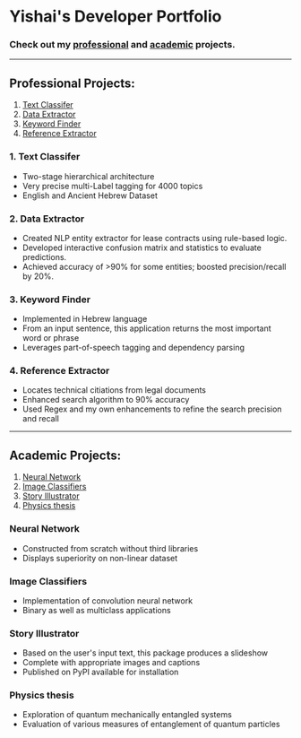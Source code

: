 # Yishai's Developer Portfolio

### Check out my [professional](#Professional-Projects) and [academic](#Academic-Projects) projects.
---
## Professional Projects:
1. [Text Classifer](#Text-Classifer)
2. [Data Extractor](#Data-Extractor)
3. [Keyword Finder](#Keyword-Finder)
4. [Reference Extractor](#Reference-Extractor)

### 1. Text Classifer
- Two-stage hierarchical architecture
- Very precise multi-Label tagging for 4000 topics
- English and Ancient Hebrew Dataset
### 2. Data Extractor 
- Created NLP entity extractor for lease contracts using rule-based logic.
- Developed interactive confusion matrix and statistics to evaluate predictions.
- Achieved accuracy of >90% for some entities; boosted precision/recall by 20%.
### 3. Keyword Finder
- Implemented in Hebrew language
- From an input sentence, this application returns the most important word or phrase
- Leverages part-of-speech tagging and dependency parsing
### 4. Reference Extractor
- Locates technical citiations from legal documents
- Enhanced search algorithm to 90% accuracy
- Used Regex and my own enhancements to refine the search precision and recall

---

## Academic Projects:
1. [Neural Network](#Neural-Network)
2. [Image Classifiers](#Image-Classifiers)
3. [Story Illustrator](#Story-Illustrator)
4. [Physics thesis](#Physics-thesis)

### Neural Network
- Constructed from scratch without third libraries
- Displays superiority on non-linear dataset
### Image Classifiers
- Implementation of convolution neural network
- Binary as well as multiclass applications
### Story Illustrator
- Based on the user's input text, this package produces a slideshow
- Complete with appropriate images and  captions
- Published on PyPI available for installation
### Physics thesis
- Exploration of quantum mechanically entangled systems
- Evaluation of various measures of entanglement of quantum particles
<!-- ### Story Illustrator -->